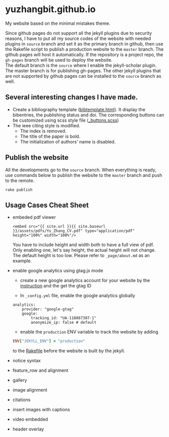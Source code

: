 # yuzhangbit.github.io

My website based on the minimal mistakes theme.

Since github pages do not support all the jekyll plugins due to security reasons, I have to put all my source codes of the website with needed plugins in `source` branch and set it as the primary branch in github, then use the Rakefile script to publish a production website to the `master` branch. The github pages will host it automatically. If the repository is a project repo, the `gh-pages` branch will be used to deploy the website.  
The default branch is the `source` where I enable the jekyll-scholar plugin. The master branch is for publishing gh-pages. The other jekyll plugins that are not supported by github pages can be installed to the `source` branch as well.



## Several interesting changes I have made.  

* Create a bibliography template ([bibtemplate.html](https://github.com/yuzhangbit/yuzhangbit.github.io/blob/source/_layouts/bibtemplate.html)). It display the bibentries, the publishing status and doi.  The corresponding buttons can be customized
using scss style file ([_buttons.scss](https://github.com/yuzhangbit/yuzhangbit.github.io/blob/source/_sass/minimal-mistakes/_buttons.scss#L101))
* The ieee citing style is modified.
    * The index is removed.
    * The title of the paper is bold.
    * The initialization of authors' name is disabled.

## Publish the website

All the developments go to the `source` branch. When everything is ready, use commands below to publish the website to the `master` branch and push to the remote.
```
rake publish
```


## Usage Cases Cheat Sheet
* embeded pdf viewer
    ```
    <embed src="{{ site.url }}{{ site.baseurl }}/assets/pdfs/Yu_Zhang_CV.pdf" type="application/pdf" height="100%" width="100%"/>
    ```
    You have to include height and width both to have a full view of pdf. Only enabling one, let's say height, the actual height will not change. The default height is too low. Please refer to `_page/about.md` as an example.

* enable google analytics using gtag.js mode
    * create a new google analytics account for your website by the [instruction](https://support.google.com/analytics/answer/1009694?hl=en) and the get the gtag ID

    * In `_config.yml` file, enable the google analytics globally
    ```
    analytics:
        provider: "google-gtag"
        google:
            tracking_id: "UA-118867307-1"
            anonymize_ip: false # default
    ```
    * enable the `production` ENV variable to track the website by adding
    ```ruby
    ENV["JEKYLL_ENV"] = "production"
    ```
    to the [Rakefile](https://github.com/yuzhangbit/yuzhangbit.github.io/blob/source/Rakefile) before the website is built by the jekyll.
* notice syntax  
* feature_row and alignment
* gallery
* image alignment
* citations
* insert images with captions
* video embedded
* header overlay
